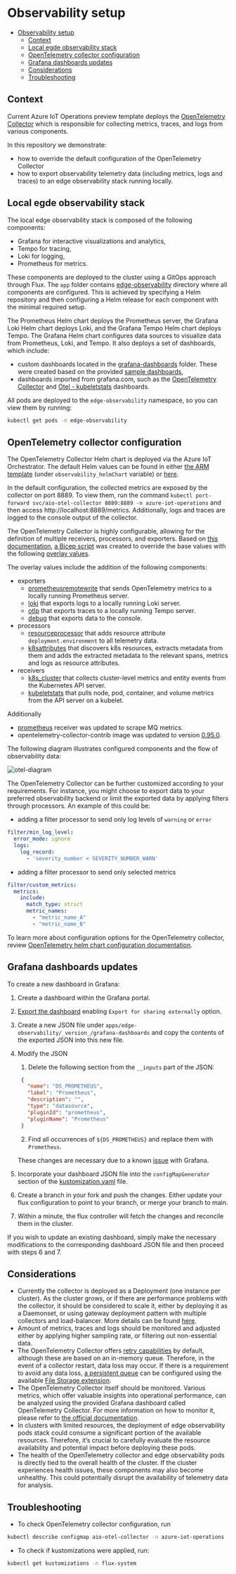 # Observability setup

- [Observability setup](#observability-setup)
  - [Context](#context)
  - [Local egde observability stack](#local-egde-observability-stack)
  - [OpenTelemetry collector configuration](#opentelemetry-collector-configuration)
  - [Grafana dashboards updates](#grafana-dashboards-updates)
  - [Considerations](#considerations)
  - [Troubleshooting](#troubleshooting)

## Context

Current Azure IoT Operations preview template deploys the [OpenTelemetry Collector](https://opentelemetry.io/docs/collector/) which is responsible for collecting metrics, traces, and logs from various components.

In this repository we demonstrate:

* how to override the default configuration of the OpenTelemetry Collector
* how to export observability telemetry data (including metrics, logs and traces) to an edge observability stack running locally.

## Local egde observability stack

The local edge observability stack is composed of the following components:

* Grafana for interactive visualizations and analytics,
* Tempo for tracing,
* Loki for logging,
* Prometheus for metrics.

These components are deployed to the cluster using a GitOps approach through Flux. The `app` folder contains [edge-observability](./apps/edge-observability/) directory where all components are configured. This is achieved by specifying a Helm repository and then configuring a Helm release for each component with the minimal required setup.

The Prometheus Helm chart deploys the Prometheus server, the Grafana Loki Helm chart deploys Loki, and the Grafana Tempo Helm chart deploys Tempo. The Grafana Helm chart configures data sources to visualize data from Prometheus, Loki, and Tempo. It also deploys a set of dashboards, which include:
* custom dashboards located in the [grafana-dashboards](/apps/edge-observability/1.0/grafana-dashboards/) folder. These were created based on the provided [sample dashboards](https://github.com/Azure/azure-iot-operations/tree/main/samples/grafana-dashboards),
* dashboards imported from grafana.com, such as the [OpenTelemetry Collector](https://grafana.com/dashboards/15983) and [Otel - kubeletstats](https://grafana.com/dashboards/18681) dashboards.

All pods are deployed to the `edge-observability` namespace, so you can view them by running:

```bash
kubectl get pods -n edge-observability
```

## OpenTelemetry collector configuration

The OpenTelemetry Collector Helm chart is deployed via the Azure IoT Orchestrator. The default Helm values can be found in either [the ARM template](../deploy/templates/azureiotops-edited.json) (under `observability_helmChart` variable) or [here](../deploy/templates/aio-otel-collector-base-values.yml).

In the default configuration, the collected metrics are exposed by the collector on port 8889. To view them, run the command `kubectl port-forward svc/aio-otel-collector 8889:8889 -n azure-iot-operations` and then access http://localhost:8889/metrics. Additionally, logs and traces are logged to the console output of the collector.

The OpenTelemetry Collector is highly configurable, allowing for the definition of multiple receivers, processors, and exporters. Based on [this documentation](https://learn.microsoft.com/en-us/azure/iot-operations/deploy-custom/howto-helm#deploy-a-helm-chart-with-override-values), [a Bicep script](../deploy/templates/aio-otel-collector-update.bicep) was created to override the base values with the following [overlay values](../deploy/templates/aio-otel-collector-overlay-values.yml).

The overlay values include the addition of the following components:

* exporters
  * [prometheusremotewrite](https://github.com/open-telemetry/opentelemetry-collector-contrib/blob/main/exporter/prometheusremotewriteexporter/README.md) that sends OpenTelemetry metrics to a locally running Prometheus server.
  * [loki](https://github.com/open-telemetry/opentelemetry-collector-contrib/tree/main/exporter/lokiexporter#readme) that exports logs to a locally running Loki server.
  * [otlp](https://github.com/open-telemetry/opentelemetry-collector/tree/main/exporter/otlpexporter) that exports traces to a locally running Tempo server.
  * [debug](https://github.com/open-telemetry/opentelemetry-collector/tree/main/exporter/debugexporter) that exports data to the console.
* processors
  * [resourceprocessor](https://github.com/open-telemetry/opentelemetry-collector-contrib/tree/main/processor/resourceprocessor) that adds resource attribute `deployment.environment` to all telemetry data.
  * [k8sattributes](https://github.com/open-telemetry/opentelemetry-collector-contrib/blob/main/processor/k8sattributesprocessor/README.md) that discovers k8s resources, extracts metadata from them and adds the extracted metadata to the relevant spans, metrics and logs as resource attributes.
* receivers
  * [k8s_cluster](https://github.com/open-telemetry/opentelemetry-collector-contrib/blob/main/receiver/k8sclusterreceiver/README.md) that collects cluster-level metrics and entity events from the Kubernetes API server.
  * [kubeletstats](https://github.com/open-telemetry/opentelemetry-collector-contrib/blob/main/receiver/kubeletstatsreceiver/README.md) that pulls node, pod, container, and volume metrics from the API server on a kubelet.

Additionally

* [prometheus](https://github.com/open-telemetry/opentelemetry-collector-contrib/tree/main/receiver/prometheusreceiver) receiver was updated to scrape MQ metrics.
* opentelemetry-collector-contrib image was updated to version [0.95.0](https://github.com/open-telemetry/opentelemetry-collector-contrib/releases/tag/v0.95.0).

The following diagram illustrates configured components and the flow of observability data:

![otel-diagram](./images/otel-diagram.jpg)

The OpenTelemetry Collector can be further customized according to your requirements. For instance, you might choose to export data to your preferred observability backend or limit the exported data by applying filters through processors. An example of this could be:

* adding a filter processor to send only log levels of `warning` or `error`

```yml
filter/min_log_level:
  error_mode: ignore
  logs:
    log_record:
      - 'severity_number < SEVERITY_NUMBER_WARN'
```

* adding a filter processor to send only selected metrics

```yml
filter/custom_metrics:
  metrics:
    include:
      match_type: strict
      metric_names:
        - "metric_name_A"
        - "metric_name_B"
```

To learn more about configuration options for the OpenTelemetry collector, review [OpenTelemetry helm chart configuration documentation](https://github.com/open-telemetry/opentelemetry-helm-charts/tree/main/charts/opentelemetry-collector#configuration).

## Grafana dashboards updates

To create a new dashboard in Grafana:

1. Create a dashboard within the Grafana portal.
2. [Export the dashboard](https://grafana.com/docs/grafana/latest/dashboards/manage-dashboards/#export-a-dashboard) enabling `Export for sharing externally` option.
3. Create a new JSON file under `apps/edge-observability/_version_/grafana-dashboards` and copy the contents of the exported JSON into this new file.
4. Modify the JSON
   1. Delete the following section from the `__inputs` part of the JSON:

   ```json
    {
      "name": "DS_PROMETHEUS",
      "label": "Prometheus",
      "description": "",
      "type": "datasource",
      "pluginId": "prometheus",
      "pluginName": "Prometheus"
    }
   ```

   2. Find all occurrences of `${DS_PROMETHEUS}` and replace them with `Prometheus`.

   These changes are necessary due to a known [issue](https://github.com/grafana/grafana/issues/10786) with Grafana.
5. Incorporate your dashboard JSON file into the `configMapGenerator` section of the [kustomization.yaml](../apps/edge-observability/1.0/kustomization.yaml) file.
6. Create a branch in your fork and push the changes. Either update your flux configuration to point to your branch, or merge your branch to main.
7. Within a minute, the flux controller will fetch the changes and reconcile them in the cluster.

If you wish to update an existing dashboard, simply make the necessary modifications to the corresponding dashboard JSON file and then proceed with steps 6 and 7.

## Considerations

* Currently the collector is deployed as a Deployment (one instance per cluster). As the cluster grows, or if there are performance problems with the collector, it should be considered to scale it, either by deploying it as a Daemonset, or using gateway deployment pattern with multiple collectors and load-balancer. More details can be found [here](https://opentelemetry.io/docs/collector/deployment/).
* Amount of metrics, traces and logs should be monitored and adjusted either by applying higher sampling rate, or filtering out non-essential data.
* The OpenTelemetry Collector offers [retry capabilities](https://github.com/open-telemetry/opentelemetry-collector/tree/main/exporter/exporterhelper#configuration) by default, although these are based on an in-memory queue. Therefore, in the event of a collector restart, data loss may occur. If there is a requirement to avoid any data loss, [a persistent queue](https://github.com/open-telemetry/opentelemetry-collector/tree/main/exporter/exporterhelper#persistent-queue) can be configured using the available [File Storage extension](https://github.com/open-telemetry/opentelemetry-collector-contrib/tree/main/extension/storage/filestorage).
* The OpenTelemetry Collector itself should be monitored. Various metrics, which offer valuable insights into operational performance, can be analyzed using the provided Grafana dashboard called OpenTelemetry Collector. For more information on how to monitor it, please refer to [the official documentation](https://github.com/open-telemetry/opentelemetry-collector/blob/main/docs/monitoring.md).
* In clusters with limited resources, the deployment of edge observability pods stack could consume a significant portion of the available resources. Therefore, it’s crucial to carefully evaluate the resource availability and potential impact before deploying these pods.
* The health of the OpenTelemetry collector and edge observability pods is directly tied to the overall health of the cluster. If the cluster experiences health issues, these components may also become unhealthy. This could potentially disrupt the availability of telemetry data for analysis.

## Troubleshooting

* To check OpenTelemetry collector configuration, run

```bash
kubectl describe configmap aio-otel-collector -n azure-iot-operations
```

* To check if kustomizations were applied, run:

```bash
kubectl get kustomizations -n flux-system
```

